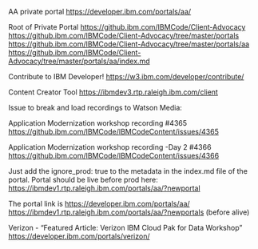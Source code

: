 
AA private portal
	https://developer.ibm.com/portals/aa/


Root of Private Portal
	https://github.ibm.com/IBMCode/Client-Advocacy
	https://github.ibm.com/IBMCode/Client-Advocacy/tree/master/portals
	https://github.ibm.com/IBMCode/Client-Advocacy/tree/master/portals/aa
	https://github.ibm.com/IBMCode/Client-Advocacy/tree/master/portals/aa/index.md



Contribute to IBM Developer!
	https://w3.ibm.com/developer/contribute/

Content Creator Tool
	https://ibmdev3.rtp.raleigh.ibm.com/client


Issue to break and load recordings to Watson Media:

Application Modernization workshop recording #4365
	https://github.ibm.com/IBMCode/IBMCodeContent/issues/4365

Application Modernization workshop recording -Day 2 #4366
	https://github.ibm.com/IBMCode/IBMCodeContent/issues/4366




Just add the ignore_prod: true to the metadata in the index.md file of the portal. Portal should be live before prod here:
	https://ibmdev1.rtp.raleigh.ibm.com/portals/aa/?newportal

The portal link is 
	https://developer.ibm.com/portals/aa/
	https://ibmdev1.rtp.raleigh.ibm.com/portals/aa/?newportals (before alive)


Verizon - “Featured Article: Verizon IBM Cloud Pak for Data Workshop”
	https://developer.ibm.com/portals/verizon/
